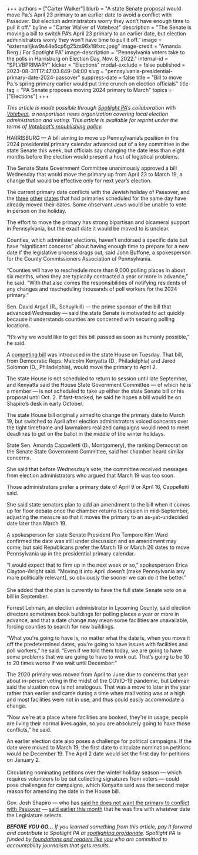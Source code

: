 +++
authors = ["Carter Walker"]
blurb = "A state Senate proposal would move Pa.’s April 23 primary to an earlier date to avoid a conflict with Passover. But election administrators worry they won’t have enough time to pull it off."
byline = "Carter Walker of Votebeat"
description = "The Senate is moving a bill to switch PA’s April 23 primary to an earlier date, but election administrators worry they won't have time to pull it off."
image = "external/jkw9s44e6cp6g25zs96x18fxrc.jpeg"
image-credit = "Amanda Berg / For Spotlight PA"
image-description = "Pennsylvania voters take to the polls in Harrisburg on Election Day, Nov. 8, 2022."
internal-id = "SPLVBPRIMARY"
kicker = "Elections"
modal-exclude = false
published = 2023-08-31T17:47:03.849-04:00
slug = "pennsylvania-presidential-primary-date-2024-passover"
suppress-date = false
title = "Bill to move Pa.’s spring primary earlier would put time crunch on election officials"
title-tag = "PA Senate proposes moving 2024 primary to March"
topics = ["Elections"]
+++

<em>This article is made possible through </em><a href="https://www.spotlightpa.org/"><em>Spotlight PA</em></a><em>’s collaboration with </em><a href="https://www.votebeat.org/"><em>Votebeat</em></a><em>, a nonpartisan news organization covering local election administration and voting. This article is available for reprint under the terms of </em><a href="https://www.votebeat.org/pages/republishing"><em>Votebeat’s republishing policy</em></a><em>.</em>

HARRISBURG — A bill aiming to move up Pennsylvania’s position in the 2024 presidential primary calendar advanced out of a key committee in the state Senate this week, but officials say changing the date less than eight months before the election would present a host of logistical problems.

The Senate State Government Committee unanimously approved a bill Wednesday that would move the primary up from April 23 to March 19, a change that would be effective only for next year’s election.

The current primary date conflicts with the Jewish holiday of Passover, and the <a href="https://legiscan.com/RI/bill/H6309/2023">three</a> <a href="https://legis.delaware.gov/BillDetail?LegislationId=140467">other</a> <a href="http://www.washingtonjewishweek.com/maryland-primary-election-date-moved-avoiding-passover-2024/">states</a> that had primaries scheduled for the same day have already moved their dates. Some observant Jews would be unable to vote in person on the holiday.

<script src="https://www.spotlightpa.org/embed.js" async></script><div data-spl-embed-version="1" data-spl-src="https://www.spotlightpa.org/embeds/newsletter/"></div>

The effort to move the primary has strong bipartisan and bicameral support in Pennsylvania, but the exact date it would be moved to is unclear.

Counties, which administer elections, haven’t endorsed a specific date but have “significant concerns” about having enough time to prepare for a new date if the legislative process drags out, said John Buffone, a spokesperson for the County Commissioners Association of Pennsylvania.

“Counties will have to reschedule more than 9,000 polling places in about six months, when they are typically contracted a year or more in advance,” he said. “With that also comes the responsibilities of notifying residents of any changes and rescheduling thousands of poll workers for the 2024 primary.”

Sen. David Argall (R., Schuylkill) — the prime sponsor of the bill that advanced Wednesday — said the state Senate is motivated to act quickly because it understands counties are concerned with securing polling locations.

“It’s why we would like to get this bill passed as soon as humanly possible,” he said.

A <a href="https://www.legis.state.pa.us/CFDOCS/Legis/PN/Public/btCheck.cfm?txtType=PDF&amp;sessYr=2023&amp;sessInd=0&amp;billBody=H&amp;billTyp=B&amp;billNbr=1634&amp;pn=1918">competing bill</a> was introduced in the state House on Tuesday. That bill, from Democratic Reps. Malcolm Kenyatta (D., Philadelphia) and Jared Solomon (D., Philadelphia), would move the primary to April 2.

The state House is not scheduled to return to session until late September, and Kenyatta said the House State Government Committee — of which he is a member — is not scheduled to take up either the state Senate bill or his proposal until Oct. 2. If fast-tracked, he said he hopes a bill would be on Shapiro’s desk in early October.

The state House bill originally aimed to change the primary date to March 19, but switched to April after election administrators voiced concerns over the tight timeframe and lawmakers realized campaigns would need to meet deadlines to get on the ballot in the middle of the winter holidays.

State Sen. Amanda Cappelletti (D., Montgomery), the ranking Democrat on the Senate State Government Committee, said her chamber heard similar concerns.

She said that before Wednesday’s vote, the committee received messages from election administrators who argued that March 19 was too soon.

Those administrators prefer a primary date of April 9 or April 16, Cappelletti said.

She said state senators plan to add an amendment to the bill when it comes up for floor debate once the chamber returns to session in mid-September, adjusting the measure so that it moves the primary to an as-yet-undecided date later than March 19.

A spokesperson for state Senate President Pro Tempore Kim Ward confirmed the date was still under discussion and an amendment may come, but said Republicans prefer the March 19 or March 26 dates to move Pennsylvania up in the presidential primary calendar.

“I would expect that to firm up in the next week or so,” spokesperson Erica Clayton-Wright said. “Moving it into April doesn’t \[make Pennsylvania any more politically relevant\], so obviously the sooner we can do it the better.”<br/><br/>She added that the plan is currently to have the full state Senate vote on a bill in September.

Forrest Lehman, an election administrator in Lycoming County, said election directors sometimes book buildings for polling places a year or more in advance, and that a date change may mean some facilities are unavailable, forcing counties to search for new buildings.

“What you&#39;re going to have is, no matter what the date is, when you move it off the predetermined dates, you&#39;re going to have issues with facilities and poll workers,” he said. “Even if we told them today, we are going to have some problems that we are going to have to work out. That’s going to be 10 to 20 times worse if we wait until December:”

The 2020 primary was moved from April to June due to concerns that year about in-person voting in the midst of the COVID-19 pandemic, but Lehman said the situation now is not analogous. That was a move to later in the year rather than earlier and came during a time when mail voting was at a high and most facilities were not in use, and thus could easily accommodate a change.

“Now we&#39;re at a place where facilities are booked, they&#39;re in usage, people are living their normal lives again, so you are absolutely going to have those conflicts,” he said.

<script src="https://www.spotlightpa.org/embed.js" async></script><div data-spl-embed-version="1" data-spl-src="https://www.spotlightpa.org/embeds/donate/"></div>

An earlier election date also poses a challenge for political campaigns. If the date were moved to March 19, the first date to circulate nomination petitions would be December 19. The April 2 date would set the first day for petitions on January 2.<br/><br/>Circulating nominating petitions over the winter holiday season — which requires volunteers to be out collecting signatures from voters — could pose challenges for campaigns, which Kenyatta said was the second major reason for amending the date in the House bill.

Gov. Josh Shapiro — who has <a href="https://www.inquirer.com/politics/election/pennsylvania-election-passover-presidential-primary-20230412.html">said he does not want the primary to conflict with Passover</a> — <a href="https://www.post-gazette.com/news/politics-state/2023/08/20/lawmakers-pa-election-2024-primary-date/stories/202308170105">said earlier this month</a> that he was fine with whatever date the Legislature selects.

<strong><em>BEFORE YOU GO…</em></strong><em> If you learned something from this article, pay it forward and contribute to Spotlight PA at </em><a href="http://spotlightpa.org/donate"><em>spotlightpa.org/donate</em></a><em>. Spotlight PA is funded by</em><a href="https://www.spotlightpa.org/support"><em> foundations and readers like you</em></a><em> who are committed to accountability journalism that gets results.</em>

